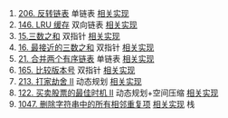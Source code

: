 1. [206. 反转链表](https://leetcode.cn/problems/reverse-linked-list/description/)               单链表      [相关实现](00_LinkedList/206_LC_E_ReverseLinkedList.cpp)
2. [146. LRU 缓存](https://leetcode.cn/problems/lru-cache/description/)                         双向链表    [相关实现](00_LinkedList/146_LC_M_LRU.cpp)
3. [15.三数之和](https://leetcode.cn/problems/3sum/description/)                                双指针      [相关实现](01_DoublePointer/15_LC_M_3Sums.cpp)
4. [16. 最接近的三数之和](https://leetcode.cn/problems/3sum-closest/description/)                双指针      [相关实现](01_DoublePointer/16_LC_M_3Sum-Closest.cpp)
5. [21. 合并两个有序链表](https://leetcode.cn/problems/merge-two-sorted-lists/description/)      单链表      [相关实现](00_LinkedList/21_LC_E_Merge-Two-Sorted-Lists.cpp)
6. [165. 比较版本号](https://leetcode.cn/problems/compare-version-numbers/description/)          双指针      [相关实现](01_DoublePointer/165_LC_M_Compare-Version-Numbers.cpp)
7. [213. 打家劫舍 II](https://leetcode-cn.com/problems/house-robber-ii/)                         动态规划   [相关实现](02_DP/213_LC_M_house-robber-ii.cpp)
8. [122. 买卖股票的最佳时机 II](https://leetcode.cn/problems/best-time-to-buy-and-sell-stock-ii/description)    动态规划+空间压缩 [相关实现](02_DP\122_LC_M_best-time-to-Buy-And-Sell-Stock-ii.cpp)
9. [1047. 删除字符串中的所有相邻重复项](https://leetcode.cn/problems/remove-all-adjacent-duplicates-in-string/description) [相关实现](03_Stack\1047_LC_E_remove-all-adjacent-duplicates-in-string.cpp)     栈